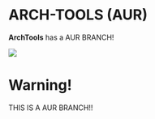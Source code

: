 # ARCH-TOOLS (AUR)
**ArchTools** has a AUR BRANCH! 

![](https://img.shields.io/static/v1?label=Status-of-AUR&message=Unstable&color=red&style=flat)

# Warning!
THIS IS A AUR BRANCH!!
